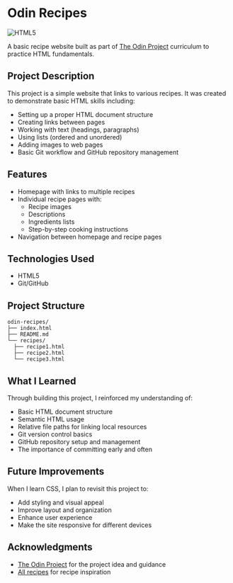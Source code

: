 # Odin Recipes

![HTML5](https://img.shields.io/badge/HTML5-E34F26?style=for-the-badge&logo=html5&logoColor=white)

A basic recipe website built as part of [The Odin Project](https://www.theodinproject.com/) curriculum to practice HTML fundamentals.

## Project Description

This project is a simple website that links to various recipes. It was created to demonstrate basic HTML skills including:

- Setting up a proper HTML document structure
- Creating links between pages
- Working with text (headings, paragraphs)
- Using lists (ordered and unordered)
- Adding images to web pages
- Basic Git workflow and GitHub repository management

## Features

- Homepage with links to multiple recipes
- Individual recipe pages with:
  - Recipe images
  - Descriptions
  - Ingredients lists
  - Step-by-step cooking instructions
- Navigation between homepage and recipe pages

## Technologies Used

- HTML5
- Git/GitHub

## Project Structure

    odin-recipes/
    ├── index.html
    ├── README.md
    └── recipes/
      ├── recipe1.html
      ├── recipe2.html
      └── recipe3.html


## What I Learned

Through building this project, I reinforced my understanding of:

- Basic HTML document structure
- Semantic HTML usage
- Relative file paths for linking local resources
- Git version control basics
- GitHub repository setup and management
- The importance of committing early and often

## Future Improvements

When I learn CSS, I plan to revisit this project to:
- Add styling and visual appeal
- Improve layout and organization
- Enhance user experience
- Make the site responsive for different devices

## Acknowledgments

- [The Odin Project](https://www.theodinproject.com/) for the project idea and guidance
- [All recipes](https://www.allrecipes.com/) for recipe inspiration
